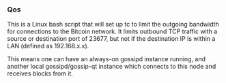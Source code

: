 ### Qos ###

This is a Linux bash script that will set up tc to limit the outgoing bandwidth for connections to the Bitcoin network. It limits outbound TCP traffic with a source or destination port of 23677, but not if the destination IP is within a LAN (defined as 192.168.x.x).

This means one can have an always-on gossipd instance running, and another local gossipd/gossip-qt instance which connects to this node and receives blocks from it.
